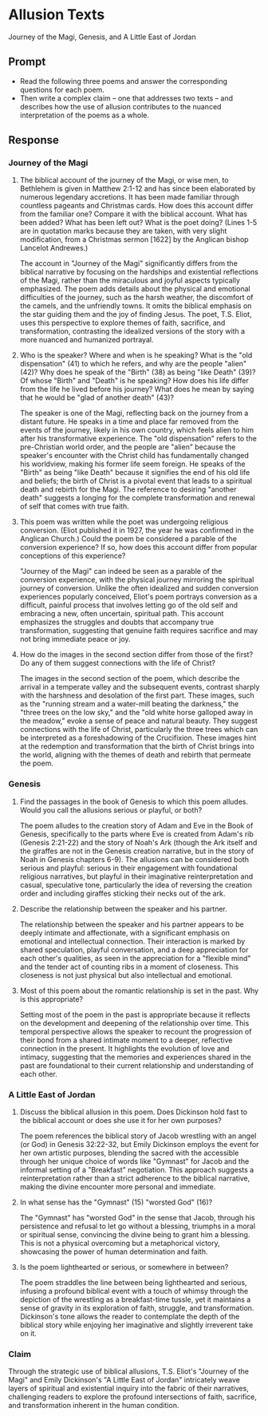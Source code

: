 # Allusion Texts

Journey of the Magi, Genesis, and A Little East of Jordan

## Prompt

- Read the following three poems and answer the corresponding questions for each poem.
- Then write a complex claim – one that addresses two texts – and describes how the use of allusion contributes to the nuanced interpretation of the poems as a whole. 

## Response

### Journey of the Magi
1. The biblical account of the journey of the Magi, or wise men, to Bethlehem is given in Matthew 2:1-12 and has since been elaborated by numerous legendary accretions. It has been made familiar through countless pageants and Christmas cards. How does this account differ from the familiar one? Compare it with the biblical account. What has been added? What has been left out? What is the poet doing? (Lines 1-5 are in quotation marks because they are taken, with very slight modification, from a Christmas sermon [1622] by the Anglican bishop Lancelot Andrewes.)

    The account in "Journey of the Magi" significantly differs from the biblical narrative by focusing on the hardships and existential reflections of the Magi, rather than the miraculous and joyful aspects typically emphasized. The poem adds details about the physical and emotional difficulties of the journey, such as the harsh weather, the discomfort of the camels, and the unfriendly towns. It omits the biblical emphasis on the star guiding them and the joy of finding Jesus. The poet, T.S. Eliot, uses this perspective to explore themes of faith, sacrifice, and transformation, contrasting the idealized versions of the story with a more nuanced and humanized portrayal.

2. Who is the speaker? Where and when is he speaking? What is the "old dispensation" (41) to which he refers, and why are the people "alien" (42)? Why does he speak of the "Birth" (38) as being "like Death" (39)? Of whose "Birth" and "Death" is he speaking? How does his life differ from the life he lived before his journey? What does he mean by saying that he would be "glad of another death" (43)?

    The speaker is one of the Magi, reflecting back on the journey from a distant future. He speaks in a time and place far removed from the events of the journey, likely in his own country, which feels alien to him after his transformative experience. The "old dispensation" refers to the pre-Christian world order, and the people are "alien" because the speaker's encounter with the Christ child has fundamentally changed his worldview, making his former life seem foreign. He speaks of the "Birth" as being "like Death" because it signifies the end of his old life and beliefs; the birth of Christ is a pivotal event that leads to a spiritual death and rebirth for the Magi. The reference to desiring "another death" suggests a longing for the complete transformation and renewal of self that comes with true faith.

3. This poem was written while the poet was undergoing religious conversion. (Eliot published it in 1927, the year he was confirmed in the Anglican Church.) Could the poem be considered a parable of the conversion experience? If so, how does this account differ from popular conceptions of this experience?

    "Journey of the Magi" can indeed be seen as a parable of the conversion experience, with the physical journey mirroring the spiritual journey of conversion. Unlike the often idealized and sudden conversion experiences popularly conceived, Eliot's poem portrays conversion as a difficult, painful process that involves letting go of the old self and embracing a new, often uncertain, spiritual path. This account emphasizes the struggles and doubts that accompany true transformation, suggesting that genuine faith requires sacrifice and may not bring immediate peace or joy.

4. How do the images in the second section differ from those of the first? Do any of them suggest connections with the life of Christ?

    The images in the second section of the poem, which describe the arrival in a temperate valley and the subsequent events, contrast sharply with the harshness and desolation of the first part. These images, such as the "running stream and a water-mill beating the darkness," the "three trees on the low sky," and the "old white horse galloped away in the meadow," evoke a sense of peace and natural beauty. They suggest connections with the life of Christ, particularly the three trees which can be interpreted as a foreshadowing of the Crucifixion. These images hint at the redemption and transformation that the birth of Christ brings into the world, aligning with the themes of death and rebirth that permeate the poem.

### Genesis
1. Find the passages in the book of Genesis to which this poem alludes. Would you call the allusions serious or playful, or both?

   The poem alludes to the creation story of Adam and Eve in the Book of Genesis, specifically to the parts where Eve is created from Adam's rib (Genesis 2:21-22) and the story of Noah's Ark (though the Ark itself and the giraffes are not in the Genesis creation narrative, but in the story of Noah in Genesis chapters 6-9). The allusions can be considered both serious and playful: serious in their engagement with foundational religious narratives, but playful in their imaginative reinterpretation and casual, speculative tone, particularly the idea of reversing the creation order and including giraffes sticking their necks out of the ark.

2. Describe the relationship between the speaker and his partner.

   The relationship between the speaker and his partner appears to be deeply intimate and affectionate, with a significant emphasis on emotional and intellectual connection. Their interaction is marked by shared speculation, playful conversation, and a deep appreciation for each other's qualities, as seen in the appreciation for a "flexible mind" and the tender act of counting ribs in a moment of closeness. This closeness is not just physical but also intellectual and emotional.

3. Most of this poem about the romantic relationship is set in the past. Why is this appropriate?

   Setting most of the poem in the past is appropriate because it reflects on the development and deepening of the relationship over time. This temporal perspective allows the speaker to recount the progression of their bond from a shared intimate moment to a deeper, reflective connection in the present. It highlights the evolution of love and intimacy, suggesting that the memories and experiences shared in the past are foundational to their current relationship and understanding of each other.

### A Little East of Jordan

1. Discuss the biblical allusion in this poem. Does Dickinson hold fast to the biblical account or does she use it for her own purposes?

   The poem references the biblical story of Jacob wrestling with an angel (or God) in Genesis 32:22-32, but Emily Dickinson employs the event for her own artistic purposes, blending the sacred with the accessible through her unique choice of words like "Gymnast" for Jacob and the informal setting of a "Breakfast" negotiation. This approach suggests a reinterpretation rather than a strict adherence to the biblical narrative, making the divine encounter more personal and immediate.

2. In what sense has the "Gymnast" (15) "worsted God" (16)?

   The "Gymnast" has "worsted God" in the sense that Jacob, through his persistence and refusal to let go without a blessing, triumphs in a moral or spiritual sense, convincing the divine being to grant him a blessing. This is not a physical overcoming but a metaphorical victory, showcasing the power of human determination and faith.

3. Is the poem lighthearted or serious, or somewhere in between?

   The poem straddles the line between being lighthearted and serious, infusing a profound biblical event with a touch of whimsy through the depiction of the wrestling as a breakfast-time tussle, yet it maintains a sense of gravity in its exploration of faith, struggle, and transformation. Dickinson's tone allows the reader to contemplate the depth of the biblical story while enjoying her imaginative and slightly irreverent take on it.

### Claim

Through the strategic use of biblical allusions, T.S. Eliot's "Journey of the Magi" and Emily Dickinson's "A Little East of Jordan" intricately weave layers of spiritual and existential inquiry into the fabric of their narratives, challenging readers to explore the profound intersections of faith, sacrifice, and transformation inherent in the human condition.